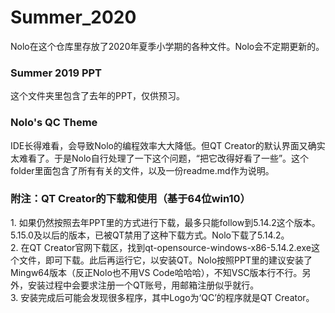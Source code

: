 # Summer_2020
Nolo在这个仓库里存放了2020年夏季小学期的各种文件。Nolo会不定期更新的。
<h3>Summer 2019 PPT</h3>
    这个文件夹里包含了去年的PPT，仅供预习。
<h3>Nolo's QC Theme</h3>
    IDE长得难看，会导致Nolo的编程效率大大降低。但QT Creator的默认界面又确实太难看了。于是Nolo自行处理了一下这个问题，“把它改得好看了一些”。这个folder里面包含了所有有关的文件，以及一份readme.md作为说明。
<h3>附注：QT Creator的下载和使用（基于64位win10）</h3>
1.  如果仍然按照去年PPT里的方式进行下载，最多只能follow到5.14.2这个版本。5.15.0及以后的版本，已被QT禁用了这种下载方式。Nolo下载了5.14.2。<br>
2.  在QT Creator官网下载区，找到qt-opensource-windows-x86-5.14.2.exe这个文件，即可下载。此后再运行它，以安装QT。Nolo按照PPT里的建议安装了Mingw64版本（反正Nolo也不用VS Code哈哈哈），不知VSC版本行不行。另外，安装过程中会要求注册一个QT账号，用邮箱注册似乎就行。<br>
3.  安装完成后可能会发现很多程序，其中Logo为‘QC’的程序就是QT Creator。<br>
